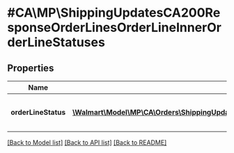 # #CA\MP\ShippingUpdatesCA200ResponseOrderLinesOrderLineInnerOrderLineStatuses

## Properties

Name | Type | Description | Notes
------------ | ------------- | ------------- | -------------
**orderLineStatus** | [**\Walmart\Model\MP\CA\Orders\ShippingUpdatesCA200ResponseOrderLinesOrderLineInnerOrderLineStatusesOrderLineStatusInner[]**](ShippingUpdatesCA200ResponseOrderLinesOrderLineInnerOrderLineStatusesOrderLineStatusInner.md) | Details about the Order Line status | [optional]


[[Back to Model list]](../) [[Back to API list]](../../Api/CA/MP) [[Back to README]](../../README.md)
